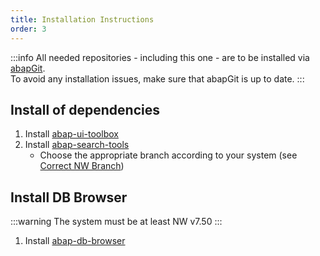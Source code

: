 ```yaml
---
title: Installation Instructions
order: 3
---
```

:::info
All needed repositories - including this one - are to be installed via [abapGit](https://github.com/abapGit/abapGit#abapGit).  
To avoid any installation issues, make sure that abapGit is up to date.
:::

## Install of dependencies

1) Install [abap-ui-toolbox](https://github.com/DevEpos/abap-ui-toolbox)
2) Install [abap-search-tools](https://github.com/DevEpos/abap-search-tools)  
   - Choose the appropriate branch according to your system (see [Correct NW Branch](https://github.com/DevEpos/abap-search-tools#choosing-the-correct-branch-for-your-system))

## Install DB Browser

:::warning
The system must be at least NW v7.50
:::

1) Install [abap-db-browser](https://github.com/stockbal/abap-db-browser)
